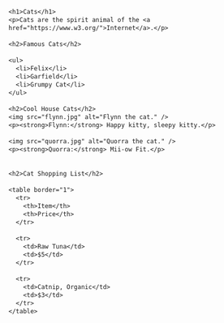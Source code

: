 <!DOCTYPE html>
<html lang="en">
  <head>
    <meta charset="UTF-8" />
    <title>Cats!</title>
  </head>

  <body>
    
    <h1>Cats</h1>
    <p>Cats are the spirit animal of the <a href="https://www.w3.org/">Internet</a>.</p>

    <h2>Famous Cats</h2>

    <ul>
      <li>Felix</li>
      <li>Garfield</li>
      <li>Grumpy Cat</li>
    </ul>

    <h2>Cool House Cats</h2>
    <img src="flynn.jpg" alt="Flynn the cat." />
    <p><strong>Flynn:</strong> Happy kitty, sleepy kitty.</p>

    <img src="quorra.jpg" alt="Quorra the cat." />
    <p><strong>Quorra:</strong> Mii-ow Fit.</p>


    <h2>Cat Shopping List</h2>

    <table border="1">
      <tr>
        <th>Item</th>
        <th>Price</th>
      </tr>

      <tr>
        <td>Raw Tuna</td>
        <td>$5</td>
      </tr>

      <tr>
        <td>Catnip, Organic</td>
        <td>$3</td>
      </tr>
    </table>
  </body>
</html>
